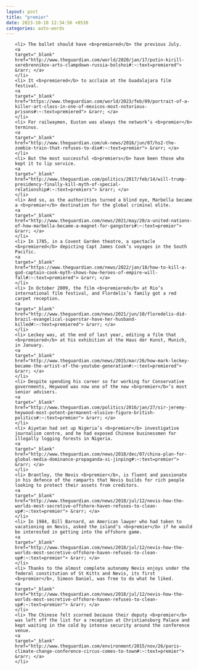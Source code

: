 ```yaml
---
layout: post
title: "premier"
date: 2023-10-10 12:34:56 +0530
categories: auto-words
---
```

<ol>

    <li> The ballet should have <b>premiered</b> the previous July.
    <a 
    target="_blank" 
    href="http://www.theguardian.com/world/2020/jan/17/putin-kirill-serebrennikov-arts-clampdown-russia-bolshoi#:~:text=premiered"> &rarr; </a>
    </li>
    <li> It <b>premiered</b> to acclaim at the Guadalajara film festival.
    <a 
    target="_blank" 
    href="https://www.theguardian.com/world/2023/feb/09/portrait-of-a-killer-art-class-in-one-of-mexicos-most-notorious-prisons#:~:text=premiered"> &rarr; </a>
    </li>
    <li> For railwaymen, Euston was always the network’s <b>premier</b> terminus.
    <a 
    target="_blank" 
    href="http://www.theguardian.com/uk-news/2016/jun/07/hs2-the-zombie-train-that-refuses-to-die#:~:text=premier"> &rarr; </a>
    </li>
    <li> But the most successful <b>premiers</b> have been those who kept it to lip service.
    <a 
    target="_blank" 
    href="http://www.theguardian.com/politics/2017/feb/14/will-trump-presidency-finally-kill-myth-of-special-relationship#:~:text=premiers"> &rarr; </a>
    </li>
    <li> And so, as the authorities turned a blind eye, Marbella became a <b>premier</b> destination for the global criminal elite.
    <a 
    target="_blank" 
    href="http://www.theguardian.com/news/2021/may/20/a-united-nations-of-how-marbella-became-a-magnet-for-gangsters#:~:text=premier"> &rarr; </a>
    </li>
    <li> In 1785, in a Covent Garden theatre, a spectacle <b>premiered</b> depicting Capt James Cook’s voyages in the South Pacific.
    <a 
    target="_blank" 
    href="https://www.theguardian.com/news/2022/jan/18/how-to-kill-a-god-captain-cook-myth-shows-how-heroes-of-empire-will-fall#:~:text=premiered"> &rarr; </a>
    </li>
    <li> In October 2009, the film <b>premiered</b> at Rio’s international film festival, and Flordelis’s family got a red carpet reception.
    <a 
    target="_blank" 
    href="http://www.theguardian.com/news/2021/jun/10/floredelis-did-brazil-evangelical-superstar-have-her-husband-killed#:~:text=premiered"> &rarr; </a>
    </li>
    <li> Leckey was, at the end of last year, editing a film that <b>premiered</b> at his exhibition at the Haus der Kunst, Munich, in January.
    <a 
    target="_blank" 
    href="http://www.theguardian.com/news/2015/mar/26/how-mark-leckey-became-the-artist-of-the-youtube-generation#:~:text=premiered"> &rarr; </a>
    </li>
    <li> Despite spending his career so far working for Conservative governments, Heywood was now one of the new <b>premier</b>’s most senior advisers.
    <a 
    target="_blank" 
    href="http://www.theguardian.com/politics/2016/jan/27/sir-jeremy-heywood-most-potent-permanent-elusive-figure-british-politics#:~:text=premier"> &rarr; </a>
    </li>
    <li> Aiyetan had set up Nigeria’s <b>premier</b> investigative journalism centre, and he had exposed Chinese businessmen for illegally logging forests in Nigeria.
    <a 
    target="_blank" 
    href="http://www.theguardian.com/news/2018/dec/07/china-plan-for-global-media-dominance-propaganda-xi-jinping#:~:text=premier"> &rarr; </a>
    </li>
    <li> Brantley, the Nevis <b>premier</b>, is fluent and passionate in his defence of the ramparts that Nevis builds for rich people looking to protect their assets from creditors.
    <a 
    target="_blank" 
    href="http://www.theguardian.com/news/2018/jul/12/nevis-how-the-worlds-most-secretive-offshore-haven-refuses-to-clean-up#:~:text=premier"> &rarr; </a>
    </li>
    <li> In 1984, Bill Barnard, an American lawyer who had taken to vacationing on Nevis, asked the island’s <b>premier</b> if he would be interested in getting into the offshore game.
    <a 
    target="_blank" 
    href="http://www.theguardian.com/news/2018/jul/12/nevis-how-the-worlds-most-secretive-offshore-haven-refuses-to-clean-up#:~:text=premier"> &rarr; </a>
    </li>
    <li> Thanks to the almost complete autonomy Nevis enjoys under the federal constitution of St Kitts and Nevis, its first <b>premier</b>, Simeon Daniel, was free to do what he liked.
    <a 
    target="_blank" 
    href="http://www.theguardian.com/news/2018/jul/12/nevis-how-the-worlds-most-secretive-offshore-haven-refuses-to-clean-up#:~:text=premier"> &rarr; </a>
    </li>
    <li> The Chinese felt scorned because their deputy <b>premier</b> was left off the list for a reception at Christiansborg Palace and kept waiting in the cold by intense security around the conference venue.
    <a 
    target="_blank" 
    href="http://www.theguardian.com/environment/2015/nov/26/paris-climate-change-conference-circus-comes-to-town#:~:text=premier"> &rarr; </a>
    </li>